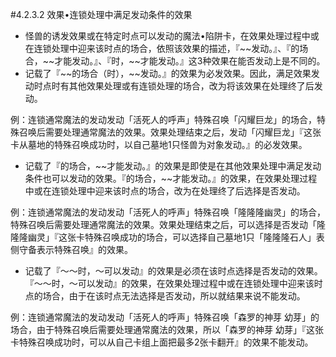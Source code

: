 #4.2.3.2        效果•连锁处理中满足发动条件的效果
* 怪兽的诱发效果或在特定时点可以发动的魔法•陷阱卡，在效果处理过程中或在连锁处理中迎来该时点的场合，依照该效果的描述，『~~发动。』、『的场合，\~\~才能发动。』、『时，\~\~才能发动。』这3种效果在能否发动上是不同的。
* 记载了『\~\~的场合（时），\~\~发动。』的效果为必发效果。因此，满足效果发动时点时有其他效果处理或有连锁处理的场合，改为将该效果在处理终了后发动。

例：连锁通常魔法的发动发动「活死人的呼声」特殊召唤「闪耀巨龙」的场合，特殊召唤后需要处理通常魔法的效果。效果处理结束之后，发动「闪耀巨龙」『这张卡从墓地的特殊召唤成功时，以自己墓地1只怪兽为对象发动。』的必发效果。
* 记载了『的场合，\~\~才能发动。』的效果是即使是在其他效果处理中满足发动条件也可以发动的效果。『的场合，\~\~才能发动。』的效果，在效果处理过程中或在连锁处理中迎来该时点的场合，改为在处理终了后选择是否发动。

例：连锁通常魔法的发动发动「活死人的呼声」特殊召唤「隆隆隆幽灵」的场合，特殊召唤后需要处理通常魔法的效果。效果处理结束之后，可以选择是否发动「隆隆隆幽灵」『这张卡特殊召唤成功的场合，可以选择自己墓地1只「隆隆隆石人」表侧守备表示特殊召唤』的效果。
* 记载了『～～时，～可以发动』的效果是必须在该时点选择是否发动的效果。『～～时，～可以发动』的效果，在效果处理过程中或在连锁处理中迎来该时点的场合，由于在该时点无法选择是否发动，所以就结果来说不能发动。

例：连锁通常魔法的发动发动「活死人的呼声」特殊召唤「森罗的神芽 幼芽」的场合，由于特殊召唤后需要处理通常魔法的效果，所以「森罗的神芽 幼芽」『这张卡特殊召唤成功时，可以从自己卡组上面把最多2张卡翻开』的效果不能发动。

